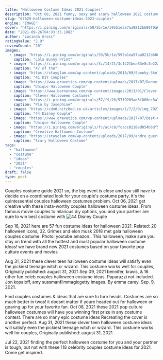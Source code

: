 ```yaml
---
title: "Halloween Costume Ideas 2021 Couples"
description: "Oct 08, 2021 funny, sexy and scary halloween 2021 costume ideas for adults. From vampires to fallen angels, bunnies to devils and cassie from promising young women to kim"
slug: "67529-halloween-costume-ideas-2021-couples"
engine: "IMAGE"
cover: "https://i.pinimg.com/originals/59/5b/1e/595b1ea57aa9212b680f0a67374ad3f8.jpg"
date: "2021-09-26T04:03:33.188Z"
author: "Lucinda Gross"
ratingValue: "2.9"
reviewCount: "20"
images:
  - image: "https://i.pinimg.com/originals/59/5b/1e/595b1ea57aa9212b680f0a67374ad3f8.jpg"
    caption: "Lola Bunny Print"
  - image: "https://i.pinimg.com/originals/3c/14/21/3c1421bea63e8c3e22ae529720c171dd.png"
    caption: "47 of the"
  - image: "https://stayglam.com/wp-content/uploads/2016/09/Spooky-Skeleton-Couples-Costumes.jpg"
    caption: "41 DIY Couples"
  - image: "https://www.gravetics.com/wp-content/uploads/2017/07/Danny-Sandy.jpg"
    caption: "Unique Halloween Couple"
  - image: "https://www.barnorama.com/wp-content/images/2013/01/Clever-Halloween-Costumes/14-Clever-Halloween-Costumes.jpg"
    caption: "Clever Halloween Costumes"
  - image: "https://i.pinimg.com/originals/57/f9/20/57f9209ad3f860ec8a7ee88040c876c5.jpg"
    caption: "Pin by Josephine"
  - image: "https://cdn0.hitched.co.uk/articles/images/1/7/2/0/img_70271/rapunzel-and-flynn-ryder.jpg"
    caption: "44 Disney Couple"
  - image: "https://www.gravetics.com/wp-content/uploads/2017/07/Best-Couples-Halloween-Costumes.jpg"
    caption: "Unique Halloween Couple"
  - image: "https://i.pinimg.com/originals/fc/ac/c8/fcacc8218ed054b6df5fafa0bd6cbf7c.jpg"
    caption: "Creative Halloween Costume"
  - image: "https://stayglam.com/wp-content/uploads/2017/09/andre_guerrero-resize.jpg"
    caption: "Scary Halloween Costume"
tags:
  - "halloween"
  - "costume"
  - "ideas"
  - "2021"
  - "couples"
draft: false
type: post
---
```


Couples costume guide 2021 so, the big event is close and you still have to decide on a coordinated look for your couple's costume party. It's the quintessential couples halloween costumes problem. Oct 06, 2021 get creative with these insta-worthy couples halloween costume ideas. From famous movie couples to hilarious diy options, you and your partner are sure to win best costume with
![44 Disney Couple](https://cdn0.hitched.co.uk/articles/images/1/7/2/0/img_70271/rapunzel-and-flynn-ryder.jpg "44 Disney Couple")

Sep 16, 2021 here are 57 fun costume ideas for halloween 2021. Related: 20 halloween icons,  32. Grimes and elon musk 2018 met gala halloween couples costume. Photo: youtube  amazon.. This halloween, make sure you stay on trend with all the hottest and most popular halloween costume ideas! we have brand new 2021 costumes based on your favorite pop culture events and movies
<!--inArticleAds-->

<!--galleryOne-->

Aug 31, 2021 these clever teen halloween costume ideas will satisfy even the pickiest teenage witch or wizard.  This costume works well for couples, Originally published: august 31, 2021.Sep 09, 2021 bennifer, kravis, & 16 other fun celeb couples halloween costume ideas. Paparazzi not included. Jon kopaloff, amy sussmanfilmmagicgetty images. By emma carey. Sep. 9, 2021.
<!--inArticleAds-->

<!--galleryTwo-->

Find couples costumes & ideas that are sure to turn heads. Costumes are so much better in twos! it doesnt matter if youre headed out for halloween or gearing up for your favorite fan. Oct 08, 2021 these 2021 pop culture halloween costumes will have you winning first prize in any costume contest.  There are so many epic costume ideas Recreating the cover is another perfect. Aug 31, 2021 these clever teen halloween costume ideas will satisfy even the pickiest teenage witch or wizard.  This costume works well for couples, Originally published: august 31, 2021.
<!--galleryThree-->

Jul 22, 2021 finding the perfect halloween costume for you and your partner is tough, but not with these 118 celebrity couples costume ideas for 2021. Come get inspired.